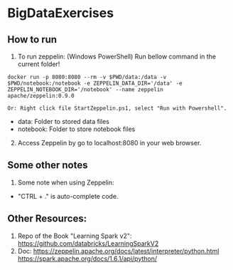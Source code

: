 # BigDataExercises

## How to run
1. To run zeppelin: (Windows PowerShell)
Run bellow command in the current folder!

```docker run -p 8080:8080 --rm -v $PWD/data:/data -v $PWD/notebook:/notebook -e ZEPPELIN_DATA_DIR='/data' -e ZEPPELIN_NOTEBOOK_DIR='/notebook' --name zeppelin apache/zeppelin:0.9.0```

```Or: Right click file StartZeppelin.ps1, select "Run with Powershell".```

- data: Folder to stored data files
- notebook: Folder to store notebook files

2. Access Zeppelin by go to localhost:8080 in your web browser. </br>

## Some other notes
1. Some note when using Zeppelin:
- "CTRL + ." is auto-complete code.


## Other Resources:
1. Repo of the Book "Learning Spark v2": https://github.com/databricks/LearningSparkV2
2. Doc: https://zeppelin.apache.org/docs/latest/interpreter/python.html
https://spark.apache.org/docs/1.6.1/api/python/